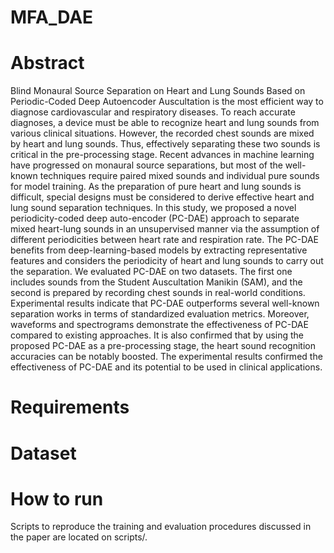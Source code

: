 # MFA_DAE
# Abstract
Blind Monaural Source Separation on Heart and Lung Sounds Based on Periodic-Coded Deep Autoencoder
Auscultation is the most efficient way to diagnose cardiovascular and respiratory diseases. To reach accurate diagnoses, a device must be able to recognize heart and lung sounds from various clinical situations. However, the recorded chest sounds are mixed by heart and lung sounds. Thus, effectively separating these two sounds is critical in the pre-processing stage. Recent advances in machine learning have progressed on monaural source separations, but most of the well-known techniques require paired mixed sounds and individual pure sounds for model training. As the preparation of pure heart and lung sounds is difficult, special designs must be considered to derive effective heart and lung sound separation techniques. In this study, we proposed a novel periodicity-coded deep auto-encoder (PC-DAE) approach to separate mixed heart-lung sounds in an unsupervised manner via the assumption of different periodicities between heart rate and respiration rate. The PC-DAE benefits from deep-learning-based models by extracting representative features and considers the periodicity of heart and lung sounds to carry out the separation. We evaluated PC-DAE on two datasets. The first one includes sounds from the Student Auscultation Manikin (SAM), and the second is prepared by recording chest sounds in real-world conditions. Experimental results indicate that PC-DAE outperforms several well-known separation works in terms of standardized evaluation metrics. Moreover, waveforms and spectrograms demonstrate the effectiveness of PC-DAE compared to existing approaches. It is also confirmed that by using the proposed PC-DAE as a pre-processing stage, the heart sound recognition accuracies can be notably boosted. The experimental results confirmed the effectiveness of PC-DAE and its potential to be used in clinical applications.
# Requirements

# Dataset

# How to run
Scripts to reproduce the training and evaluation procedures discussed in the paper are located on scripts/.
